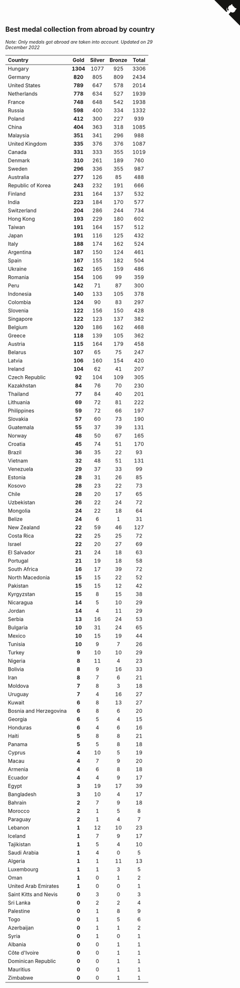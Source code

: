 ## Best medal collection from abroad by country

*Note: Only medals got abroad are taken into account.*
*Updated on 29 December 2022*

| Country | Gold | Silver | Bronze | Total |
| :--- | :--: | :--: | :--: | :--: |
| Hungary | **1304** | 1077 | 925 | 3306 |
| Germany | **820** | 805 | 809 | 2434 |
| United States | **789** | 647 | 578 | 2014 |
| Netherlands | **778** | 634 | 527 | 1939 |
| France | **748** | 648 | 542 | 1938 |
| Russia | **598** | 400 | 334 | 1332 |
| Poland | **412** | 300 | 227 | 939 |
| China | **404** | 363 | 318 | 1085 |
| Malaysia | **351** | 341 | 296 | 988 |
| United Kingdom | **335** | 376 | 376 | 1087 |
| Canada | **331** | 333 | 355 | 1019 |
| Denmark | **310** | 261 | 189 | 760 |
| Sweden | **296** | 336 | 355 | 987 |
| Australia | **277** | 126 | 85 | 488 |
| Republic of Korea | **243** | 232 | 191 | 666 |
| Finland | **231** | 164 | 137 | 532 |
| India | **223** | 184 | 170 | 577 |
| Switzerland | **204** | 286 | 244 | 734 |
| Hong Kong | **193** | 229 | 180 | 602 |
| Taiwan | **191** | 164 | 157 | 512 |
| Japan | **191** | 116 | 125 | 432 |
| Italy | **188** | 174 | 162 | 524 |
| Argentina | **187** | 150 | 124 | 461 |
| Spain | **167** | 155 | 182 | 504 |
| Ukraine | **162** | 165 | 159 | 486 |
| Romania | **154** | 106 | 99 | 359 |
| Peru | **142** | 71 | 87 | 300 |
| Indonesia | **140** | 133 | 105 | 378 |
| Colombia | **124** | 90 | 83 | 297 |
| Slovenia | **122** | 156 | 150 | 428 |
| Singapore | **122** | 123 | 137 | 382 |
| Belgium | **120** | 186 | 162 | 468 |
| Greece | **118** | 139 | 105 | 362 |
| Austria | **115** | 164 | 179 | 458 |
| Belarus | **107** | 65 | 75 | 247 |
| Latvia | **106** | 160 | 154 | 420 |
| Ireland | **104** | 62 | 41 | 207 |
| Czech Republic | **92** | 104 | 109 | 305 |
| Kazakhstan | **84** | 76 | 70 | 230 |
| Thailand | **77** | 84 | 40 | 201 |
| Lithuania | **69** | 72 | 81 | 222 |
| Philippines | **59** | 72 | 66 | 197 |
| Slovakia | **57** | 60 | 73 | 190 |
| Guatemala | **55** | 37 | 39 | 131 |
| Norway | **48** | 50 | 67 | 165 |
| Croatia | **45** | 74 | 51 | 170 |
| Brazil | **36** | 35 | 22 | 93 |
| Vietnam | **32** | 48 | 51 | 131 |
| Venezuela | **29** | 37 | 33 | 99 |
| Estonia | **28** | 31 | 26 | 85 |
| Kosovo | **28** | 23 | 22 | 73 |
| Chile | **28** | 20 | 17 | 65 |
| Uzbekistan | **26** | 22 | 24 | 72 |
| Mongolia | **24** | 22 | 18 | 64 |
| Belize | **24** | 6 | 1 | 31 |
| New Zealand | **22** | 59 | 46 | 127 |
| Costa Rica | **22** | 25 | 25 | 72 |
| Israel | **22** | 20 | 27 | 69 |
| El Salvador | **21** | 24 | 18 | 63 |
| Portugal | **21** | 19 | 18 | 58 |
| South Africa | **16** | 17 | 39 | 72 |
| North Macedonia | **15** | 15 | 22 | 52 |
| Pakistan | **15** | 15 | 12 | 42 |
| Kyrgyzstan | **15** | 8 | 15 | 38 |
| Nicaragua | **14** | 5 | 10 | 29 |
| Jordan | **14** | 4 | 11 | 29 |
| Serbia | **13** | 16 | 24 | 53 |
| Bulgaria | **10** | 31 | 24 | 65 |
| Mexico | **10** | 15 | 19 | 44 |
| Tunisia | **10** | 9 | 7 | 26 |
| Turkey | **9** | 10 | 10 | 29 |
| Nigeria | **8** | 11 | 4 | 23 |
| Bolivia | **8** | 9 | 16 | 33 |
| Iran | **8** | 7 | 6 | 21 |
| Moldova | **7** | 8 | 3 | 18 |
| Uruguay | **7** | 4 | 16 | 27 |
| Kuwait | **6** | 8 | 13 | 27 |
| Bosnia and Herzegovina | **6** | 8 | 6 | 20 |
| Georgia | **6** | 5 | 4 | 15 |
| Honduras | **6** | 4 | 6 | 16 |
| Haiti | **5** | 8 | 8 | 21 |
| Panama | **5** | 5 | 8 | 18 |
| Cyprus | **4** | 10 | 5 | 19 |
| Macau | **4** | 7 | 9 | 20 |
| Armenia | **4** | 6 | 8 | 18 |
| Ecuador | **4** | 4 | 9 | 17 |
| Egypt | **3** | 19 | 17 | 39 |
| Bangladesh | **3** | 10 | 4 | 17 |
| Bahrain | **2** | 7 | 9 | 18 |
| Morocco | **2** | 1 | 5 | 8 |
| Paraguay | **2** | 1 | 4 | 7 |
| Lebanon | **1** | 12 | 10 | 23 |
| Iceland | **1** | 7 | 9 | 17 |
| Tajikistan | **1** | 5 | 4 | 10 |
| Saudi Arabia | **1** | 4 | 0 | 5 |
| Algeria | **1** | 1 | 11 | 13 |
| Luxembourg | **1** | 1 | 3 | 5 |
| Oman | **1** | 0 | 1 | 2 |
| United Arab Emirates | **1** | 0 | 0 | 1 |
| Saint Kitts and Nevis | **0** | 3 | 0 | 3 |
| Sri Lanka | **0** | 2 | 2 | 4 |
| Palestine | **0** | 1 | 8 | 9 |
| Togo | **0** | 1 | 5 | 6 |
| Azerbaijan | **0** | 1 | 1 | 2 |
| Syria | **0** | 1 | 0 | 1 |
| Albania | **0** | 0 | 1 | 1 |
| Côte d'Ivoire | **0** | 0 | 1 | 1 |
| Dominican Republic | **0** | 0 | 1 | 1 |
| Mauritius | **0** | 0 | 1 | 1 |
| Zimbabwe | **0** | 0 | 1 | 1 |


<a href="https://github.com/JustinTimeCuber/wca_statistics" class="github-corner" aria-label="View source on Github"><svg width="80" height="80" viewBox="0 0 250 250" style="fill:#151513; color:#fff; position: absolute; top: 0; border: 0; right: 0;" aria-hidden="true"><path d="M0,0 L115,115 L130,115 L142,142 L250,250 L250,0 Z"></path><path d="M128.3,109.0 C113.8,99.7 119.0,89.6 119.0,89.6 C122.0,82.7 120.5,78.6 120.5,78.6 C119.2,72.0 123.4,76.3 123.4,76.3 C127.3,80.9 125.5,87.3 125.5,87.3 C122.9,97.6 130.6,101.9 134.4,103.2" fill="currentColor" style="transform-origin: 130px 106px;" class="octo-arm"></path><path d="M115.0,115.0 C114.9,115.1 118.7,116.5 119.8,115.4 L133.7,101.6 C136.9,99.2 139.9,98.4 142.2,98.6 C133.8,88.0 127.5,74.4 143.8,58.0 C148.5,53.4 154.0,51.2 159.7,51.0 C160.3,49.4 163.2,43.6 171.4,40.1 C171.4,40.1 176.1,42.5 178.8,56.2 C183.1,58.6 187.2,61.8 190.9,65.4 C194.5,69.0 197.7,73.2 200.1,77.6 C213.8,80.2 216.3,84.9 216.3,84.9 C212.7,93.1 206.9,96.0 205.4,96.6 C205.1,102.4 203.0,107.8 198.3,112.5 C181.9,128.9 168.3,122.5 157.7,114.1 C157.9,116.9 156.7,120.9 152.7,124.9 L141.0,136.5 C139.8,137.7 141.6,141.9 141.8,141.8 Z" fill="currentColor" class="octo-body"></path></svg></a><style>.github-corner:hover .octo-arm{animation:octocat-wave 560ms ease-in-out}@keyframes octocat-wave{0%,100%{transform:rotate(0)}20%,60%{transform:rotate(-25deg)}40%,80%{transform:rotate(10deg)}}@media (max-width:500px){.github-corner:hover .octo-arm{animation:none}.github-corner .octo-arm{animation:octocat-wave 560ms ease-in-out}}</style>
